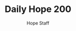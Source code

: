 ---
image: /assets/img/daily-hope-default-artwork.png
title: Daily Hope 200
number: 200
categories:
  - Daily Hope
author: Hope Staff
notes: Daily Hope 200
embed: >-
  <iframe src="https://open.spotify.com/embed/episode/2bDZD8cbFNnSRLuecOmZe2?utm_source=generator" width="400px" height="102px" frameborder=“0" scrolling=“no”></iframe>
---